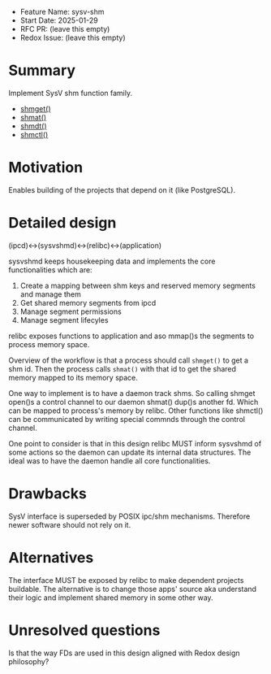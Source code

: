 - Feature Name: sysv-shm
- Start Date: 2025-01-29
- RFC PR: (leave this empty)
- Redox Issue: (leave this empty)

# Summary
[summary]: #summary

Implement SysV shm function family.
- [shmget()](https://man7.org/linux/man-pages/man2/shmget.2.html)
- [shmat()](https://man7.org/linux/man-pages/man2/shmat.2.html)
- [shmdt()](https://man7.org/linux/man-pages/man2/shmdt.2.html)
- [shmctl()](https://man7.org/linux/man-pages/man2/shmctl.2.html)

# Motivation
[motivation]: #motivation

Enables building of the projects that depend on it (like PostgreSQL).

# Detailed design
[design]: #detailed-design

(ipcd)<->(sysvshmd)<->(relibc)<->(application)

sysvshmd keeps housekeeping data and implements the core functionalities which are:
1. Create a mapping between shm keys and reserved memory segments and manage them
2. Get shared memory segments from ipcd
3. Manage segment permissions
4. Manage segment lifecyles

relibc exposes functions to application and aso mmap()s the segments to process memory space.


Overview of the workflow is that a process should call `shmget()` to get a shm id. Then the process calls `shmat()` with that id to get the shared memory mapped to its memory space.

One way to implement is to have a daemon track shms. So calling shmget open()s a control channel to our daemon shmat() dup()s another fd. Which can be mapped to process's memory by relibc. Other functions like shmctl() can be communicated by writing special commnds through the control channel.

One point to consider is that in this design relibc MUST inform sysvshmd of some actions so the daemon can update its internal data structures. The ideal was to have the daemon handle all core functionalities.


# Drawbacks
[drawbacks]: #drawbacks

SysV interface is superseded by POSIX ipc/shm mechanisms. Therefore newer software should not rely on it.

# Alternatives
[alternatives]: #alternatives

The interface MUST be exposed by relibc to make dependent projects buildable. The alternative is to change those apps' source aka understand their logic and implement shared memory in some other way.
 
# Unresolved questions
[unresolved]: #unresolved-questions

Is that the way FDs are used in this design aligned with Redox design philosophy?
